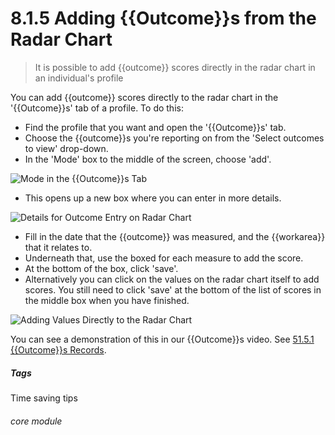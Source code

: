 # 8.1.5 Adding {{Outcome}}s from the Radar Chart

> It is possible to add {{outcome}} scores directly in the radar chart in an individual's profile 

You can add {{outcome}} scores directly to the radar chart in the '{{Outcome}}s' tab of a profile. To do this:

- Find the profile that you want and open the '{{Outcome}}s' tab.
- Choose the {{outcome}}s you're reporting on from the 'Select outcomes to view' drop-down.
- In the 'Mode' box to the middle of the screen, choose 'add'.

![Mode in the {{Outcome}}s Tab](8.1.5a.png)

- This opens up a new box where you can enter in more details.

![Details for Outcome Entry on Radar Chart](8.1.5b.png)

- Fill in the date that the {{outcome}} was measured, and the {{workarea}} that it relates to.
- Underneath that, use the boxed for each measure to add the score.
- At the bottom of the box, click 'save'.
- Alternatively you can click on the values on the radar chart itself to add scores. You still need to click 'save' at the bottom of the list of scores in the middle box when you have finished.

![Adding Values Directly to the Radar Chart](8.1.5c.png)

You can see a demonstration of this in our {{Outcome}}s video. See [51.5.1 {{Outcome}}s Records](/help/index/p/51.1.1).

##### Tags
Time saving tips

###### core module




